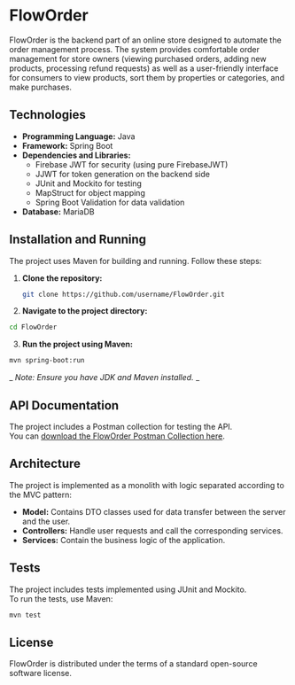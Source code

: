 # FlowOrder

FlowOrder is the backend part of an online store designed to automate the order management process. The system provides comfortable order management for store owners (viewing purchased orders, adding new products, processing refund requests) as well as a user-friendly interface for consumers to view products, sort them by properties or categories, and make purchases.

## Technologies

- **Programming Language:** Java
- **Framework:** Spring Boot
- **Dependencies and Libraries:**
  - Firebase JWT for security (using pure FirebaseJWT)
  - JJWT for token generation on the backend side
  - JUnit and Mockito for testing
  - MapStruct for object mapping
  - Spring Boot Validation for data validation
- **Database:** MariaDB

## Installation and Running

The project uses Maven for building and running. Follow these steps:

1. **Clone the repository:**

   ```bash
   git clone https://github.com/username/FlowOrder.git
   ```
2. **Navigate to the project directory:**

  ```bash
  cd FlowOrder
  ```
3. **Run the project using Maven:**

  ```bash
  mvn spring-boot:run
  ```
_ _Note: Ensure you have JDK and Maven installed._ _

## API Documentation

The project includes a Postman collection for testing the API.  
You can [download the FlowOrder Postman Collection here](./FlowOrder.postman_collection.json).

## Architecture

The project is implemented as a monolith with logic separated according to the MVC pattern:

- **Model:** Contains DTO classes used for data transfer between the server and the user.
- **Controllers:** Handle user requests and call the corresponding services.
- **Services:** Contain the business logic of the application.

## Tests

The project includes tests implemented using JUnit and Mockito.  
To run the tests, use Maven:

  ```bash
  mvn test
  ```

## License
FlowOrder is distributed under the terms of a standard open-source software license.
